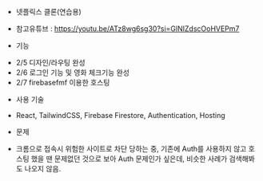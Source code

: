 
* 넷플릭스 클론(연습용)
- 참고유튜브 : https://youtu.be/ATz8wg6sg30?si=GlNIZdscOoHVEPm7


* 기능
- 2/5 디자인/라우팅 완성
- 2/6 로그인 기능 및 영화 체크기능 완성
- 2/7 firebasefmf 이용한 호스팅

* 사용 기술
 - React, TailwindCSS, Firebase Firestore, Authentication, Hosting


 * 문제
 - 크롬으로 접속시 위험한 사이트로 차단 당하는 중, 기존에 Auth를 사용하지 않고 호스팅 했을 땐 문제없던 것으로 보아 Auth 문제인가 싶은데,
 비슷한 사례가 검색해봐도 나오지 않음.